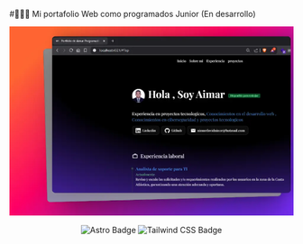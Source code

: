 #👨🏻‍💻 Mi portafolio Web como programados Junior (En desarrollo)

<div align="center">
<a href="porfolio-aimar">
<img src="./public/Aimar.dev.webp">
</a>
<p></p>
</div>



<div align="center">

![Astro Badge](https://img.shields.io/badge/Astro-FF3E00?logo=astro&logoColor=fff&style=flat)
![Tailwind CSS Badge](https://img.shields.io/badge/Tailwind%20CSS-06B6D4?logo=tailwindcss&logoColor=fff&style=flat)


</div>